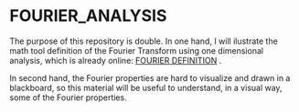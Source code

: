 # FOURIER_ANALYSIS
The purpose of this repository is double. In one hand, I will ilustrate the math tool definition of the Fourier Transform using one dimensional analysis, which is already online: [FOURIER DEFINITION](https://github.com/LopezBanos/FOURIER_ANALYSIS/blob/main/FOURIER%20ANALYSIS%20IN%20ONE%20DIMENSION.ipynb)
. 

In second hand, the Fourier properties are hard to visualize and drawn in a blackboard, so this material will be useful to understand, in a visual way, some of the Fourier properties.
